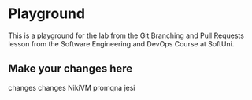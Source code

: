 # Playground
This is a playground for the lab from the Git Branching and Pull Requests lesson from the Software Engineering and DevOps Course at SoftUni.

## Make your changes here
changes
changes NikiVM
promqna jesi

